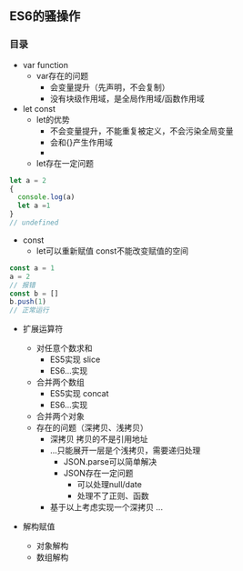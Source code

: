 ## ES6的骚操作

### 目录

- var function
  - var存在的问题 
    - 会变量提升（先声明，不会复制）
    - 没有块级作用域，是全局作用域/函数作用域
- let const  
  - let的优势 
    - 不会变量提升，不能重复被定义，不会污染全局变量
    - 会和{}产生作用域
    - 
  - let存在一定问题
```js
let a = 2
{
  console.log(a)
  let a =1
}
// undefined
  ```  
  - const
    - let可以重新赋值 const不能改变赋值的空间
```js
const a = 1
a = 2
// 报错
const b = []
b.push(1)
// 正常运行
```

- 扩展运算符
  - 对任意个数求和
    - ES5实现 slice
    - ES6...实现
  - 合并两个数组
    - ES5实现 concat
    - ES6...实现
  - 合并两个对象
  - 存在的问题（深拷贝、浅拷贝）
    - 深拷贝 拷贝的不是引用地址
    - ...只能展开一层是个浅拷贝，需要递归处理
      - JSON.parse可以简单解决
      - JSON存在一定问题
        - 可以处理null/date
        - 处理不了正则、函数
    - 基于以上考虑实现一个深拷贝
      ...

- 解构赋值
  - 对象解构
  - 数组解构
  
